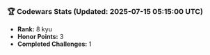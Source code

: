 ### 🏆 Codewars Stats (Updated: 2025-07-15 05:15:00 UTC)

- **Rank:** 8 kyu
- **Honor Points:** 3
- **Completed Challenges:** 1
